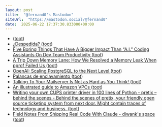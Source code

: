 ```yaml
---
layout: post
title:  "@fernand0's Mastodon"
siteUrl:  "https://mastodon.social/@fernand0"
date:  2025-06-22 17:37:30.833000+00:00
---
```

*  [ ](https://mastodon.social/users/fernand0/statuses/114728229327839808/activity) ([toot](https://mastodon.social/users/fernand0/statuses/114728229327839808/activity))
*  [¿Despedida? ](https://avecesunafoto.wordpress.com/2025/06/22/despedida) ([toot](https://mastodon.social/@fernand0/114728042736248745))
*  [Five Boring Things That Have A Bigger Impact Than “A.I.” Coding Assistants On Dev Team Productivity ](https://codemanship.wordpress.com/2025/05/21/five-boring-things-that-have-a-bigger-impact-than-a-i-coding-assistants-on-dev-team-productivity) ([toot](https://mastodon.social/@fernand0/114727956348274318))
*  [A Trip Down Memory Lane: How We Resolved a Memory Leak When pprof Failed Us ](https://www.warpstream.com/blog/a-trip-down-memory-lane-how-we-resolved-a-memory-leak-when-pprof-failed-u) ([toot](https://mastodon.social/@fernand0/114727640502500987))
*  [OpenAI: Scaling PostgreSQL to the Next Level  ](https://www.pixelstech.net/article/1747708863-openai%3a-scaling-postgresql-to-the-next-level) ([toot](https://mastodon.social/@fernand0/114727562281855334))
*  [Palancas de enclavamiento ](https://www.flickr.com/photos/fernand0/54598128846) ([toot](https://mastodon.social/@fernand0/114727316781688425))
*  [Talking To Your Mailserver Is Not as Hard as You Think! ](https://blog.lohr.dev/imap-introductio) ([toot](https://mastodon.social/@fernand0/114727154718736344))
*  [An illustrated guide to Amazon VPCs ](https://www.ducktyped.org/p/why-is-it-called-a-cloud-if-its-no) ([toot](https://mastodon.social/@fernand0/114726984530409722))
*  [Writing your own CUPS printer driver in 100 lines of Python - pretix – behind the scenes - Behind the scenes of pretix, your friendly open source ticketing system from next door. Might contain traces of technology and business. ](https://behind.pretix.eu/2018/01/20/cups-driver) ([toot](https://mastodon.social/@fernand0/114726862144802404))
*  [Field Notes From Shipping Real Code With Claude - diwank's space ](https://diwank.space/field-notes-from-shipping-real-code-with-claud) ([toot](https://mastodon.social/@fernand0/114726477622512384))
